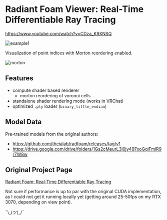 # Radiant Foam Viewer: Real-Time Differentiable Ray Tracing

https://www.youtube.com/watch?v=CDza_K9XNSQ

![example1](./imgs/scene1.png)

Visualization of point indices with Morton reordering enabled.

![morton](./imgs/scene1_morton.png)

## Features

- compute shader based renderer
  - morton reordering of voronoi cells
- standalone shader rendering mode (works in VRChat)
- optimized `.ply` loader (`binary_little_endian`)

## Model Data

Pre-trained models from the original authors:

- https://github.com/theialab/radfoam/releases/tag/v1
- https://drive.google.com/drive/folders/1Gs2cMeurL3l0jy497xoGqiFmlR9r7W8w

## Original Project Page

[Radiant Foam: Real-Time Differentiable Ray Tracing](https://radfoam.github.io/)

Not sure if performance is up to par with the original CUDA implementation, as I could not get it running locally yet (getting around 25-50fps on my RTX 3070, depending on view point).

¯\\\_(ツ)\_/¯
